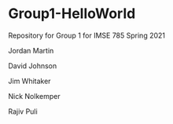 # Group1-HelloWorld
Repository for Group 1 for IMSE 785 Spring 2021

Jordan Martin  

David Johnson  

Jim Whitaker 

Nick Nolkemper

Rajiv Puli
